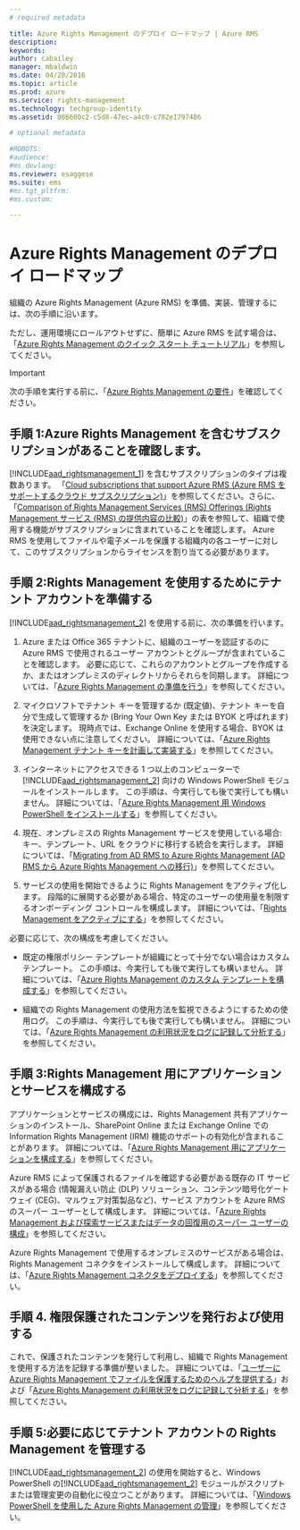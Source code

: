 ```yaml
---
# required metadata

title: Azure Rights Management のデプロイ ロードマップ | Azure RMS
description:
keywords:
author: cabailey
manager: mbaldwin
ms.date: 04/28/2016
ms.topic: article
ms.prod: azure
ms.service: rights-management
ms.technology: techgroup-identity
ms.assetid: 086600c2-c5d8-47ec-a4c0-c782e1797486

# optional metadata

#ROBOTS:
#audience:
#ms.devlang:
ms.reviewer: esaggese
ms.suite: ems
#ms.tgt_pltfrm:
#ms.custom:

---
```


# Azure Rights Management のデプロイ ロードマップ
組織の Azure Rights Management (Azure RMS) を準備、実装、管理するには、次の手順に沿います。

ただし、運用環境にロールアウトせずに、簡単に Azure RMS を試す場合は、「[Azure Rights Management のクイック スタート チュートリアル](../get-started/quick-start-tutorial.md)」を参照してください。

> [!IMPORTANT]
> 次の手順を実行する前に、「[Azure Rights Management の要件](../get-started/requirements-azure-rms.md)」を確認してください。

## 手順 1:Azure Rights Management を含むサブスクリプションがあることを確認します。
[!INCLUDE[aad_rightsmanagement_1](../includes/aad_rightsmanagement_1_md.md)] を含むサブスクリプションのタイプは複数あります。 「[Cloud subscriptions that support Azure RMS (Azure RMS をサポートするクラウド サブスクリプション)](../get-started/requirements-subscriptions.md)」を参照してください。さらに、「[Comparison of Rights Management Services (RMS) Offerings (Rights Management サービス (RMS) の提供内容の比較)](https://technet.microsoft.com/dn858608)」の表を参照して、組織で使用する機能がサブスクリプションに含まれていることを確認します。 Azure RMS を使用してファイルや電子メールを保護する組織内の各ユーザーに対して、このサブスクリプションからライセンスを割り当てる必要があります。

## 手順 2:Rights Management を使用するためにテナント アカウントを準備する
[!INCLUDE[aad_rightsmanagement_2](../includes/aad_rightsmanagement_2_md.md)] を使用する前に、次の準備を行います。

1.  Azure または Office 365 テナントに、組織のユーザーを認証するのに Azure RMS で使用されるユーザー アカウントとグループが含まれていることを確認します。 必要に応じて、これらのアカウントとグループを作成するか、またはオンプレミスのディレクトリからそれらを同期します。 詳細については、「[Azure Rights Management の準備を行う](prepare.md)」を参照してください。

2.  マイクロソフトでテナント キーを管理するか (既定値)、テナント キーを自分で生成して管理するか (Bring Your Own Key または BYOK と呼ばれます) を決定します。 現時点では、Exchange Online を使用する場合、BYOK は使用できない点に注意してください。 詳細については、「[Azure Rights Management テナント キーを計画して実装する](plan-implement-tenant-key.md)」を参照してください。

3.  インターネットにアクセスできる 1 つ以上のコンピューターで [!INCLUDE[aad_rightsmanagement_2](../includes/aad_rightsmanagement_2_md.md)] 向けの Windows PowerShell モジュールをインストールします。 この手順は、今実行しても後で実行しても構いません。 詳細については、「[Azure Rights Management 用 Windows PowerShell をインストールする](../deploy-use/install-powershell.md)」を参照してください。

4.  現在、オンプレミスの Rights Management サービスを使用している場合: キー、テンプレート、URL をクラウドに移行する統合を実行します。 詳細については、「[Migrating from AD RMS to Azure Rights Management (AD RMS から Azure Rights Management への移行)](migrate-from-ad-rms-to-azure-rms.md)」を参照してください。

5.  サービスの使用を開始できるように Rights Management をアクティブ化します。 段階的に展開する必要がある場合、特定のユーザーの使用量を制限するオンボーディング コントロールを構成します。 詳細については、「[Rights Management をアクティブにする](../deploy-use/activate-service.md)」を参照してください。

必要に応じて、次の構成を考慮してください。

-   既定の権限ポリシー テンプレートが組織にとって十分でない場合はカスタム テンプレート。 この手順は、今実行しても後で実行しても構いません。 詳細については、「[Azure Rights Management のカスタム テンプレートを構成する](../deploy-use/configure-custom-templates.md)」を参照してください。

-   組織での Rights Management の使用方法を監視できるようにするための使用ログ。 この手順は、今実行しても後で実行しても構いません。 詳細については、「[Azure Rights Management の利用状況をログに記録して分析する](../deploy-use/log-analyze-usage.md)」を参照してください。

## 手順 3:Rights Management 用にアプリケーションとサービスを構成する
アプリケーションとサービスの構成には、Rights Management 共有アプリケーションのインストール、SharePoint Online または Exchange Online での Information Rights Management (IRM) 機能のサポートの有効化が含まれることがあります。 詳細については、「[Azure Rights Management 用にアプリケーションを構成する](../deploy-use/configure-applications.md)」を参照してください。

Azure RMS によって保護されるファイルを確認する必要がある既存の IT サービスがある場合 (情報漏えい防止 (DLP) ソリューション、コンテンツ暗号化ゲートウェイ (CEG)、マルウェア対策製品など)、サービス アカウントを Azure RMS のスーパー ユーザーとして構成します。 詳細については、「[Azure Rights Management および探索サービスまたはデータの回復用のスーパー ユーザーの構成](../deploy-use/configure-super-users.md)」を参照してください。

Azure Rights Management で使用するオンプレミスのサービスがある場合は、Rights Management コネクタをインストールして構成します。 詳細については、「[Azure Rights Management コネクタをデプロイする](../deploy-use/deploy-rms-connector.md)」を参照してください。

## 手順 4. 権限保護されたコンテンツを発行および使用する
これで、保護されたコンテンツを発行して利用し、組織で Rights Management を使用する方法を記録する準備が整いました。 詳細については、「[ユーザーに Azure Rights Management でファイルを保護するためのヘルプを提供する](../deploy-use/help-users.md)」および「[Azure Rights Management の利用状況をログに記録して分析する](../deploy-use/log-analyze-usage.md)」を参照してください。

## 手順 5:必要に応じてテナント アカウントの Rights Management を管理する
[!INCLUDE[aad_rightsmanagement_2](../includes/aad_rightsmanagement_2_md.md)] の使用を開始すると、Windows PowerShell の[!INCLUDE[aad_rightsmanagement_2](../includes/aad_rightsmanagement_2_md.md)] モジュールがスクリプトまたは管理変更の自動化に役立つことがあります。 詳細については、「[Windows PowerShell を使用した Azure Rights Management の管理](../deploy-use/administer-powershell.md)」を参照してください。




<!--HONumber=Apr16_HO3-->


